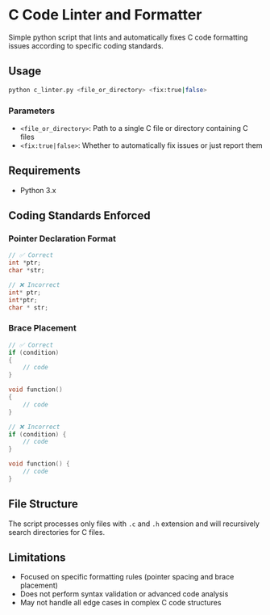 # C Code Linter and Formatter

Simple python script that lints and automatically fixes C code formatting issues according to specific coding standards.

## Usage

```bash
python c_linter.py <file_or_directory> <fix:true|false>
```

### Parameters

- `<file_or_directory>`: Path to a single C file or directory containing C files
- `<fix:true|false>`: Whether to automatically fix issues or just report them

## Requirements

- Python 3.x

## Coding Standards Enforced

### Pointer Declaration Format
```c
// ✅ Correct
int *ptr;
char *str;

// ❌ Incorrect
int* ptr;
int*ptr;
char * str;
```

### Brace Placement
```c
// ✅ Correct
if (condition)
{
    // code
}

void function()
{
    // code
}

// ❌ Incorrect
if (condition) {
    // code
}

void function() {
    // code
}
```

## File Structure

The script processes only files with `.c`  and `.h` extension and will recursively search directories for C files.

## Limitations

- Focused on specific formatting rules (pointer spacing and brace placement)
- Does not perform syntax validation or advanced code analysis
- May not handle all edge cases in complex C code structures
